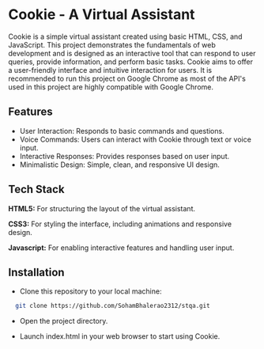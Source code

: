 
#  Cookie - A Virtual Assistant

Cookie is a simple virtual assistant created using basic HTML, CSS, and JavaScript. This project demonstrates the fundamentals of web development and is designed as an interactive tool that can respond to user queries, provide information, and perform basic tasks. Cookie aims to offer a user-friendly interface and intuitive interaction for users. It is recommended to run this project on Google Chrome as most of the API's used in this project are highly compatible with Google Chrome.


## Features

- User Interaction: Responds to basic commands and questions.
- Voice Commands: Users can interact with Cookie through text or voice input.
- Interactive Responses: Provides responses based on user input.
- Minimalistic Design: Simple, clean, and responsive UI design.


## Tech Stack

**HTML5:** For structuring the layout of the virtual assistant.

**CSS3:** For styling the interface, including animations and responsive design.

**Javascript:** For enabling interactive features and handling user input.


## Installation

-	Clone this repository to your local machine:

```bash
  git clone https://github.com/SohamBhalerao2312/stqa.git
```

- Open the project directory.

- Launch index.html in your web browser to start using Cookie.

    
